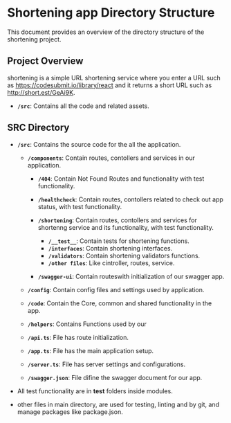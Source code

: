 # Shortening app Directory Structure

This document provides an overview of the directory structure of the shortening project.

## Project Overview

shortening is a simple URL shortening service where you enter a URL such as https://codesubmit.io/library/react and it returns a short URL such as http://short.est/GeAi9K.

- **`/src`**: Contains all the code and related assets.

## SRC Directory

- **`/src`**: Contains the source code for the all the application.
  - **`/components`**: Contain routes, contollers and services in our application.

    - **`/404`**: Contain Not Found Routes and functionality with test functionality.

    - **`/healthcheck`**: Contain routes, contollers related to check out app status, with test functionality.

    - **`/shortening`**: Contain routes, contollers and services for shortenng service and its functionality, with test functionality.
      - **`/__test__`**: Contain tests for shortening functions.
      - **`/interfaces`**: Contain shortening interfaces.
      - **`/validators`**: Contain shortening validators functions.
      - **`/other files`**: Like cintroller, routes, service.

    - **`/swagger-ui`**: Contain routeswith initialization of our swagger app.
  - **`/config`**: Contain config files and settings used by application.
  - **`/code`**: Contain the Core, common and shared functionality in the app.
  - **`/helpers`**: Contains Functions used by our 

  - **`/api.ts`**: File has route initialization.
  - **`/app.ts`**: File has the main application setup.
  - **`/server.ts`**: File has server settings and configurations. 
  - **`/swagger.json`**: File difine the swagger document for our app. 

- All test functionality are in __test__ folders inside modules.
- other files in main directory, are used for testing, linting and by git, and manage packages like package.json.
